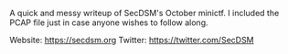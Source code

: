 A quick and messy writeup of SecDSM's October minictf. I included the PCAP file just in case anyone wishes to follow along.

Website: https://secdsm.org Twitter: https://twitter.com/SecDSM
